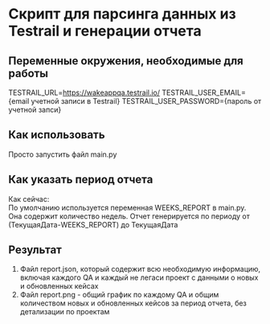 # Скрипт для парсинга данных из Testrail и генерации отчета

##  Переменные окружения, необходимые для работы
TESTRAIL_URL=https://wakeappqa.testrail.io/
TESTRAIL_USER_EMAIL={email учетной записи в Testrail}
TESTRAIL_USER_PASSWORD={пароль от учетной запси}

## Как использовать
Просто запустить файл main.py

## Как указать период отчета
Как сейчас:  
По умолчанию используется переменная WEEKS_REPORT в main.py. Она содержит количество недель. 
Отчет генерируется по периоду от (ТекущаяДата-WEEKS_REPORT) до ТекущаяДата

## Результат
1. Файл report.json, который содержит всю необходимую информацию, включая каждого QA и каждый не легаси проект с данными о новых и обновленных кейсах
2. Файл report.png - общий график по каждому QA и общим количеством новых и обновленных кейсов за период отчета, без детализации по проектам  